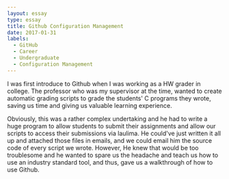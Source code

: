 ```yaml
---
layout: essay
type: essay
title: Github Configuration Management
date: 2017-01-31
labels:
  - GitHub
  - Career
  - Undergraduate
  - Configuration Management
---
```

I was first introduce to Github when I was working as a HW grader in college. The professor who was my supervisor at the time, wanted to create automatic grading scripts to grade the students' C programs they wrote, saving us time and giving us valuable learning experience.

Obviously, this was a rather complex undertaking and he had to write a huge program to allow students to submit their assignments and allow our scripts to access their submissions via laulima. He could've just written it all up and attached those files in emails, and we could email him the source code of every script we wrote. However, He knew that would be too troublesome and he wanted to spare us the headache and teach us how to use an industry standard tool, and thus, gave us a walkthrough of how to use Github.